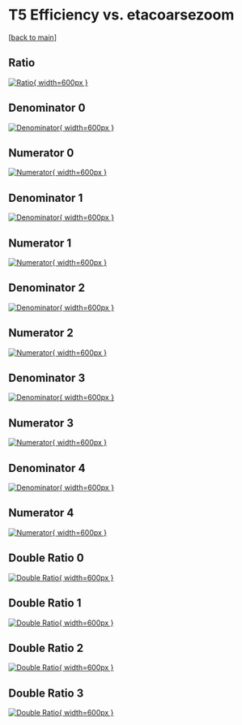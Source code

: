 # T5 Efficiency vs. etacoarsezoom

[[back to main](./)]



## Ratio

[![Ratio](../mtv/var/T5_xtr_211_1_eff_etacoarsezoom.png){ width=600px }](../mtv/var/T5_xtr_211_1_eff_etacoarsezoom.pdf)

## Denominator 0

[![Denominator](../mtv/den/T5_xtr_211_1_eff_etacoarsezoom_den0.png){ width=600px }](../mtv/den/T5_xtr_211_1_eff_etacoarsezoom_den0.pdf)

## Numerator 0

[![Numerator](../mtv/num/T5_xtr_211_1_eff_etacoarsezoom_num0.png){ width=600px }](../mtv/num/T5_xtr_211_1_eff_etacoarsezoom_num0.pdf)

## Denominator 1

[![Denominator](../mtv/den/T5_xtr_211_1_eff_etacoarsezoom_den1.png){ width=600px }](../mtv/den/T5_xtr_211_1_eff_etacoarsezoom_den1.pdf)

## Numerator 1

[![Numerator](../mtv/num/T5_xtr_211_1_eff_etacoarsezoom_num1.png){ width=600px }](../mtv/num/T5_xtr_211_1_eff_etacoarsezoom_num1.pdf)

## Denominator 2

[![Denominator](../mtv/den/T5_xtr_211_1_eff_etacoarsezoom_den2.png){ width=600px }](../mtv/den/T5_xtr_211_1_eff_etacoarsezoom_den2.pdf)

## Numerator 2

[![Numerator](../mtv/num/T5_xtr_211_1_eff_etacoarsezoom_num2.png){ width=600px }](../mtv/num/T5_xtr_211_1_eff_etacoarsezoom_num2.pdf)

## Denominator 3

[![Denominator](../mtv/den/T5_xtr_211_1_eff_etacoarsezoom_den3.png){ width=600px }](../mtv/den/T5_xtr_211_1_eff_etacoarsezoom_den3.pdf)

## Numerator 3

[![Numerator](../mtv/num/T5_xtr_211_1_eff_etacoarsezoom_num3.png){ width=600px }](../mtv/num/T5_xtr_211_1_eff_etacoarsezoom_num3.pdf)

## Denominator 4

[![Denominator](../mtv/den/T5_xtr_211_1_eff_etacoarsezoom_den4.png){ width=600px }](../mtv/den/T5_xtr_211_1_eff_etacoarsezoom_den4.pdf)

## Numerator 4

[![Numerator](../mtv/num/T5_xtr_211_1_eff_etacoarsezoom_num4.png){ width=600px }](../mtv/num/T5_xtr_211_1_eff_etacoarsezoom_num4.pdf)

## Double Ratio 0

[![Double Ratio](../mtv/ratio/T5_xtr_211_1_eff_etacoarsezoom_ratio0.png){ width=600px }](../mtv/ratio/T5_xtr_211_1_eff_etacoarsezoom_ratio0.pdf)

## Double Ratio 1

[![Double Ratio](../mtv/ratio/T5_xtr_211_1_eff_etacoarsezoom_ratio1.png){ width=600px }](../mtv/ratio/T5_xtr_211_1_eff_etacoarsezoom_ratio1.pdf)

## Double Ratio 2

[![Double Ratio](../mtv/ratio/T5_xtr_211_1_eff_etacoarsezoom_ratio2.png){ width=600px }](../mtv/ratio/T5_xtr_211_1_eff_etacoarsezoom_ratio2.pdf)

## Double Ratio 3

[![Double Ratio](../mtv/ratio/T5_xtr_211_1_eff_etacoarsezoom_ratio3.png){ width=600px }](../mtv/ratio/T5_xtr_211_1_eff_etacoarsezoom_ratio3.pdf)

